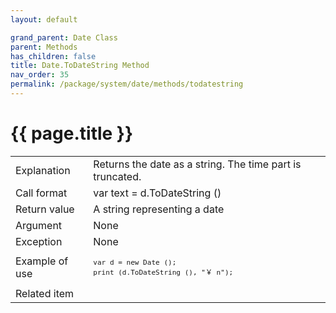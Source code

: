 ```yaml
---
layout: default

grand_parent: Date Class
parent: Methods
has_children: false
title: Date.ToDateString Method
nav_order: 35
permalink: /package/system/date/methods/todatestring
---
```

# {{ page.title }}


<table>
  <tr>
    <td>Explanation</td>
    <td colspan="2">Returns the date as a string. The time part is truncated.</td>
  </tr>
  <tr>
    <td>Call format</td>
    <td colspan="2">var text = d.ToDateString ()</td>
  </tr>
  <tr>
    <td>Return value</td>
    <td colspan="2">A string representing a date</td>
  </tr>  
  <tr>
    <td>Argument</td>
    <td colspan="2">None</td>
  </tr>
  <tr>
    <td>Exception</td>
    <td colspan="2">None</td>
  </tr>
  <tr>
    <td>Example of use</td>
    <td colspan="2"><code><pre>var d = new Date ();
print (d.ToDateString (), "￥ n");</pre></code></td>
  </tr>
  <tr>
    <td>Related item</td>
    <td colspan="2"></td>
  </tr>
</table>

